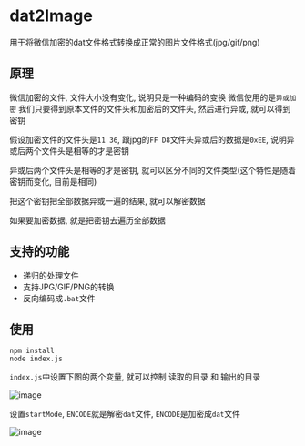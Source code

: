 # dat2Image
用于将微信加密的dat文件格式转换成正常的图片文件格式(jpg/gif/png)
## 原理
微信加密的文件, 文件大小没有变化, 说明只是一种编码的变换
微信使用的是`异或加密`
我们只要得到原本文件的文件头和加密后的文件头, 然后进行异或, 就可以得到密钥

假设加密文件的文件头是`11 36`, 跟jpg的`FF D8`文件头异或后的数据是`0xEE`, 说明异或后两个文件头是相等的才是密钥

异或后两个文件头是相等的才是密钥, 就可以区分不同的文件类型(这个特性是随着密钥而变化, 目前是相同)

把这个密钥把全部数据异或一遍的结果, 就可以解密数据

如果要加密数据, 就是把密钥去遍历全部数据

## 支持的功能
- 递归的处理文件
- 支持JPG/GIF/PNG的转换
- 反向编码成`.bat`文件

## 使用
```shell
npm install
node index.js
```

`index.js`中设置下图的两个变量, 就可以控制 读取的目录 和 输出的目录

![image](https://github.com/wc2659897831/dat2Image/assets/60737437/4502102a-951b-4b73-9e64-f4264f858bdf)

设置`startMode`, `ENCODE`就是解密`dat`文件, `ENCODE`是加密成`dat`文件

![image](https://github.com/wc2659897831/dat2Image/assets/60737437/979e6e00-3f32-409e-beb3-c9340f12e8ff)
